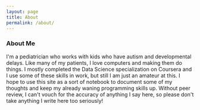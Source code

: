 ```yaml
---
layout: page
title: About
permalink: /about/
---
```


### About Me
I'm a pediatrician who works with kids who have autism and developmental delays. Like many of my patients, I love computers and making them do things. I mostly completed the Data Science specialization on Coursera and I use some of these skills in work, but still I am just an amateur at this. I hope to use this site as a sort of notebook to document some of my thoughts and keep my already waning programming skills up. Without peer review, I can't vouch for the accuracy of anything I say here, so please don't take anything I write here too seriously!
